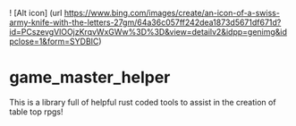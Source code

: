 ! [Alt icon] (url https://www.bing.com/images/create/an-icon-of-a-swiss-army-knife-with-the-letters-27gm/64a36c057ff242dea1873d5671df671d?id=PCszevgVlOOjzKrqvWxGWw%3D%3D&view=detailv2&idpp=genimg&idpclose=1&form=SYDBIC) 
# game_master_helper
This is a library full of helpful rust coded tools to assist in the creation of table top rpgs!